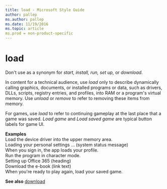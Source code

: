 ```yaml
---
title: load - Microsoft Style Guide
author: pallep
ms.author: pallep
ms.date: 11/19/2016
ms.topic: article
ms.prod = non-product-specific
---
```


# load

Don't use as a synonym for *start, install, run, set up,* or *download.*

In content for a technical audience, use *load* only to
describe dynamically calling graphics, documents, or installed programs
or data, such as drivers, DLLs, scripts, registry entries, and
profiles, into RAM or a program's virtual memory. Use *unload* or *remove* to refer to removing these items from memory.

For games, use *load* to refer to continuing gameplay at the last place that a game was saved. *Load game* and *Load saved game* are typical button labels for game UI.

**Examples**<br />Load the device driver into the upper memory area.<br />Loading your personal settings ... (system status message)<br />When you sign in, the app loads your profile.<br />Run the program in character mode.<br />Setting up Office 365 (heading)<br />Download the e-book (link text)<br />When you're ready to play again, load your saved game.

**See also** [download](/style-guide/a-z-word-list-term-collections/d/download)
